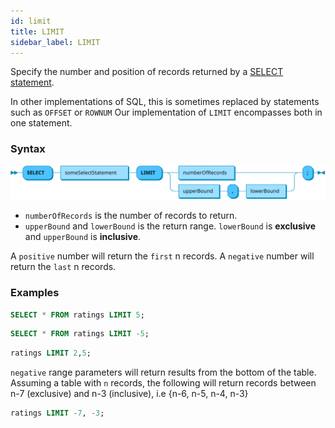 ```yaml
---
id: limit
title: LIMIT
sidebar_label: LIMIT
---
```


Specify the number and position of records returned by a [SELECT statement](sqlSelect.md). 

In other implementations of SQL, this is sometimes replaced by statements such as `OFFSET` or `ROWNUM`
Our implementation of `LIMIT` encompasses both in one statement.


### Syntax


![limit syntax](/static/img/doc/diagrams/limit.svg)


- `numberOfRecords` is the number of records to return. 
- `upperBound` and `lowerBound` is the return range. `lowerBound` is **exclusive** and `upperBound` is **inclusive**.

A `positive` number will return the `first` n records. A `negative` number will return the `last` n records.

### Examples
```sql title="First 5 results"
SELECT * FROM ratings LIMIT 5;
```

```sql title="Last 5 results"
SELECT * FROM ratings LIMIT -5;
```

```sql title="Range results - this will return records 3, 4 and 5"
ratings LIMIT 2,5;
```

`negative` range parameters will return results from the bottom of the table.
Assuming a table with `n` records, the following will return records between n-7 (exclusive) and n-3 (inclusive), i.e {n-6, n-5, n-4, n-3}
```sql title="Range results (negative)" 
ratings LIMIT -7, -3;
```
